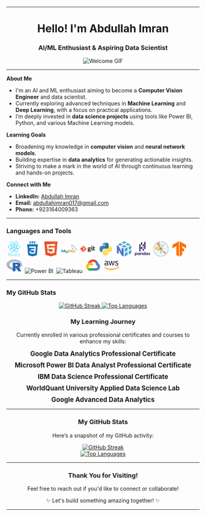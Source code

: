 
---

<!-- Introduction Section with Polished Text and Clear Contact Info -->
<h1 align="center">Hello! I'm Abdullah Imran</h1>
<h3 align="center">AI/ML Enthusiast & Aspiring Data Scientist</h3>
<div align="center">
  <img src="https://media.giphy.com/media/jdPMeyv9rn0hZHh8n9/giphy.gif" width="900" height="350" alt="Welcome GIF"/>
</div>

---

**About Me**  
- I'm an AI and ML enthusiast aiming to become a **Computer Vision Engineer** and data scientist.
- Currently exploring advanced techniques in **Machine Learning** and **Deep Learning**, with a focus on practical applications.
- I’m deeply invested in **data science projects** using tools like Power BI, Python, and various Machine Learning models.

**Learning Goals**  
- Broadening my knowledge in **computer vision** and **neural network models**.
- Building expertise in **data analytics** for generating actionable insights.
- Striving to make a mark in the world of AI through continuous learning and hands-on projects.

**Connect with Me**  
- **LinkedIn:** [Abdullah Imran](https://www.linkedin.com/in/abdullah-mir-211658230/)
- **Email:** abdullahimran017@gmail.com
- **Phone:** +923164009363

---

<!-- Tools and Skills Section with Modern Design and Clear Layout -->
<h3>Languages and Tools</h3>
<div>
  <img src="https://github.com/devicons/devicon/blob/master/icons/react/react-original-wordmark.svg" alt="React" width="40" height="40" title="React"/>&nbsp;
  <img src="https://github.com/devicons/devicon/blob/master/icons/css3/css3-plain-wordmark.svg" alt="CSS3" width="40" height="40" title="CSS3"/>&nbsp;
  <img src="https://github.com/devicons/devicon/blob/master/icons/html5/html5-original.svg" alt="HTML5" width="40" height="40" title="HTML5"/>&nbsp;
  <img src="https://github.com/devicons/devicon/blob/master/icons/mysql/mysql-original-wordmark.svg" alt="MySQL" width="40" height="40" title="MySQL"/>&nbsp;
  <img src="https://github.com/devicons/devicon/blob/master/icons/git/git-original-wordmark.svg" alt="Git" width="40" height="40" title="Git"/>&nbsp;
  <img src="https://github.com/devicons/devicon/blob/master/icons/python/python-original.svg" alt="Python" width="40" height="40" title="Python"/>&nbsp;
  <img src="https://github.com/devicons/devicon/blob/master/icons/numpy/numpy-original.svg" alt="NumPy" width="40" height="40" title="NumPy"/>&nbsp;
  <img src="https://github.com/devicons/devicon/blob/master/icons/pandas/pandas-original-wordmark.svg" alt="Pandas" width="40" height="40" title="Pandas"/>&nbsp;
  <img src="https://github.com/devicons/devicon/blob/master/icons/matplotlib/matplotlib-original.svg" alt="Matplotlib" width="40" height="40" title="Matplotlib"/>&nbsp;
  <img src="https://github.com/devicons/devicon/blob/master/icons/tensorflow/tensorflow-original.svg" alt="TensorFlow" width="40" height="40" title="TensorFlow"/>&nbsp;
  <img src="https://github.com/devicons/devicon/blob/master/icons/r/r-original.svg" alt="R" width="40" height="40" title="R"/>&nbsp;
  <img src="https://upload.wikimedia.org/wikipedia/commons/c/cf/New_Power_BI_Logo.svg" alt="Power BI" width="40" height="40" title="Power BI"/>&nbsp;
  <img src="https://upload.wikimedia.org/wikipedia/commons/4/4b/Tableau_Logo.png" alt="Tableau" width="40" height="40" title="Tableau"/>&nbsp;
  <img src="https://github.com/devicons/devicon/blob/master/icons/googlecloud/googlecloud-original.svg" alt="Google Cloud" width="40" height="40" title="Google Cloud"/>&nbsp;
  <img src="https://github.com/devicons/devicon/blob/master/icons/amazonwebservices/amazonwebservices-original-wordmark.svg" alt="AWS" width="40" height="40" title="AWS"/>
</div>

---

<!-- Stats Section with Clear Visual Design -->
<h3>My GitHub Stats</h3>
<div align="center">
  <a href="https://git.io/streak-stats">
    <img src="http://github-readme-streak-stats.herokuapp.com?user=MirAb-77&theme=dark&background=000000" alt="GitHub Streak"/>
  </a>
  <a href="https://github.com/anuraghazra/github-readme-stats">
    <img src="https://github-readme-stats.vercel.app/api/top-langs/?username=MirAb-77&layout=compact&theme=vision-friendly-dark" alt="Top Languages"/>
  </a>
</div>

<!-- My Learning Journey Section -->
<h3 align="center">My Learning Journey</h3>
<p align="center">Currently enrolled in various professional certificates and courses to enhance my skills:</p>
<div align="center">
  <ul style="list-style-type: none; padding: 0;">
    <li style="margin: 10px; font-size: 1.2em;"><strong>Google Data Analytics Professional Certificate</strong></li>
    <li style="margin: 10px; font-size: 1.2em;"><strong>Microsoft Power BI Data Analyst Professional Certificate</strong></li>
    <li style="margin: 10px; font-size: 1.2em;"><strong>IBM Data Science Professional Certificate</strong></li>
    <li style="margin: 10px; font-size: 1.2em;"><strong>WorldQuant University Applied Data Science Lab</strong></li>
    <li style="margin: 10px; font-size: 1.2em;"><strong>Google Advanced Data Analytics</strong></li>
  </ul>
</div>

---

<!-- Stats Section with Clear Visual Design -->
<h3 align="center">My GitHub Stats</h3>
<div align="center">
  <p>Here’s a snapshot of my GitHub activity:</p>
  <a href="https://git.io/streak-stats">
    <img src="http://github-readme-streak-stats.herokuapp.com?user=MirAb-77&theme=dark&background=000000" alt="GitHub Streak" width="400"/>
  </a>
  <br>
  <a href="https://github.com/anuraghazra/github-readme-stats">
    <img src="https://github-readme-stats.vercel.app/api/top-langs/?username=MirAb-77&layout=compact&theme=vision-friendly-dark" alt="Top Languages" width="400"/>
  </a>
</div>

---

<!-- Footer Section -->
<h3 align="center">Thank You for Visiting!</h3>
<p align="center">Feel free to reach out if you'd like to connect or collaborate!</p>
<p align="center">✨ Let's build something amazing together! ✨</p>

---

